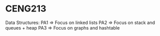 # CENG213
Data Structures:
PA1 => Focus on linked lists
PA2 => Focus on stack and queues + heap
PA3 => Focus on graphs and hashtable
